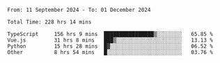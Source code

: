 <!--START_SECTION:waka-->

```abap
From: 11 September 2024 - To: 01 December 2024

Total Time: 228 hrs 14 mins

TypeScript     156 hrs 9 mins  ████████████████▒░░░░░░░░   65.85 %
Vue.js         31 hrs 8 mins   ███▒░░░░░░░░░░░░░░░░░░░░░   13.13 %
Python         15 hrs 28 mins  █▓░░░░░░░░░░░░░░░░░░░░░░░   06.52 %
Other          8 hrs 54 mins   █░░░░░░░░░░░░░░░░░░░░░░░░   03.76 %
```

<!--END_SECTION:waka-->
